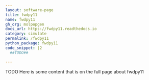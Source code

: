 ```yaml
---
layout: software-page
title: fwdpy11
name: fwdpy11
gh_org: molpopgen
docs_url: https://fwdpy11.readthedocs.io
category: simulate
permalink: /fwdpy11
python_package: fwdpy11
code_snippet: |2
  ##TODO##

---
```

TODO Here is some content that is on the full page about fwdpy11